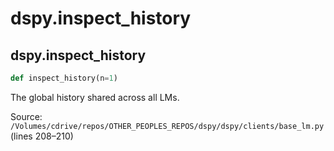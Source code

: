 # dspy.inspect_history

## dspy.inspect_history

```python
def inspect_history(n=1)
```

The global history shared across all LMs.

Source: `/Volumes/cdrive/repos/OTHER_PEOPLES_REPOS/dspy/dspy/clients/base_lm.py` (lines 208–210)

